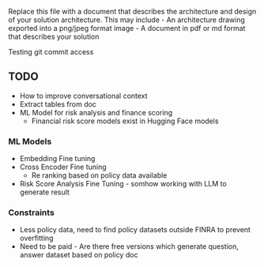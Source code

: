 Replace this file with a document that describes the architecture and design of your solution architecture. This may include - An architecture drawing exported into a png/jpeg format image - A document in pdf or md format that describes your solution

Testing git commit access

## TODO

- How to improve conversational context
- Extract tables from doc
- ML Model for risk analysis and finance scoring
  - Financial risk score models exist in Hugging Face models

### ML Models

- Embedding Fine tuning
- Cross Encoder Fine tuning
  - Re ranking based on policy data available
- Risk Score Analysis Fine Tuning - somhow working with LLM to generate result

### Constraints

- Less policy data, need to find policy datasets outside FINRA to prevent overfitting
- Need to be paid - Are there free versions which generate question, answer dataset based on policy doc
